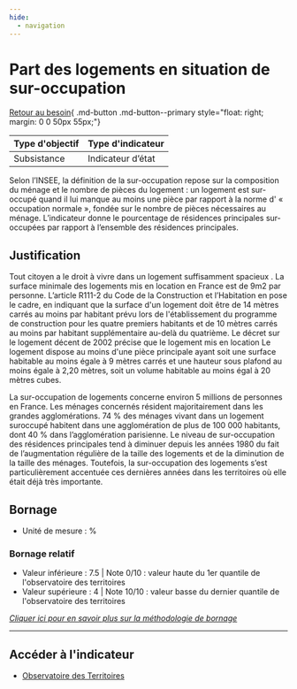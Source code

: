 ```yaml
---
hide:
  - navigation
---
```


#  Part des logements en situation de sur-occupation 

[Retour au besoin](https://konsilion.github.io/diag360/pages/besoins/bv3){ .md-button .md-button--primary style="float: right; margin: 0 0 50px 55px;"}

|Type d'objectif|Type d'indicateur|
|--|--|
|Subsistance|Indicateur d’état|

Selon l’INSEE, la définition de la sur-occupation repose sur la composition du ménage et le nombre de pièces du logement : un logement est sur-occupé quand il lui manque au  moins  une pièce par rapport à la norme d' « occupation normale », fondée sur le nombre de pièces nécessaires au ménage. 
L’indicateur donne le pourcentage de résidences principales sur-occupées par rapport à l’ensemble des résidences principales. 

## Justification

Tout  citoyen  a  le  droit  à  vivre  dans  un  logement  suffisamment  spacieux . La surface minimale des logements mis en location en France est de 9m2 par personne. L’article R111-2 du Code de la Construction et l’Habitation en pose le cadre, en indiquant que la  surface  d'un  logement  doit  être  de  14  mètres carrés au moins par habitant prévu lors  de  l'établissement  du  programme  de  construction  pour  les  quatre  premiers habitants  et  de  10  mètres  carrés  au  moins  par  habitant  supplémentaire  au-delà  du quatrième. Le décret sur le logement décent de 2002 précise que le logement mis en location  Le  logement  dispose  au moins d'une pièce principale ayant soit une surface habitable  au  moins  égale  à  9  mètres  carrés  et  une  hauteur  sous  plafond  au  moins égale à 2,20 mètres, soit un volume habitable au moins égal à 20 mètres cubes.

La sur-occupation de logements concerne environ 5 millions de personnes en France. Les ménages concernés résident majoritairement dans les grandes agglomérations. 74 % des ménages vivant dans un logement suroccupé habitent dans une agglomération de plus de 100 000 habitants, dont 40 % dans l’agglomération parisienne. Le niveau de sur-occupation des résidences principales tend à diminuer depuis les années 1980 du fait  de  l’augmentation  régulière  de  la  taille  des  logements  et  de  la  diminution  de la taille  des  ménages.  Toutefois, la sur-occupation des logements s’est particulièrement accentuée ces dernières années dans les territoires où elle était déjà très importante.

## Bornage

* Unité de mesure : %

### Bornage relatif

* Valeur inférieure : 7.5 | Note 0/10 : valeur haute du 1er quantile de l'observatoire des territoires
* Valeur supérieure : 4 | Note 10/10 : valeur basse du dernier quantile de l'observatoire des territoires
  
*[Cliquer ici pour en savoir plus sur la méthodologie de bornage](https://konsilion.github.io/diag360/pages/indicateurs/methode_bornage)*

---

## Accéder à l'indicateur

- [Observatoire des Territoires](https://www.observatoire-des-territoires.gouv.fr/sur-occupation-des-residences-principales)
